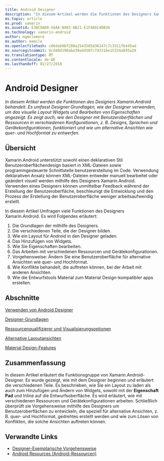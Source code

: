 ```yaml
---
title: Android Designer
description: "In diesem Artikel werden die Funktionen des Designers Xamarin.Android behandelt. Es umfasst Designer Grundlagen, wie der Designer verwenden, um das visuelle Layout Widgets und Bearbeiten von Eigenschaften angezeigt. Es zeigt auch, wie den Designer mit Benutzeroberflächen und Ressourcen in verschiedenen Konfigurationen, z. B. Designs, Sprachen und Gerätekonfigurationen, funktioniert und wie um alternative Ansichten wie quer- und Hochformat zu entwerfen."
ms.topic: article
ms.prod: xamarin
ms.assetid: E38C9AD9-56AA-B983-8B21-E1F466C4DB36
ms.technology: xamarin-android
author: mgmclemore
ms.author: mamcle
ms.openlocfilehash: c06dab9bf280a2543585d36147c7c3311f6445ad
ms.sourcegitcommit: 6cd40d190abe38edd50fc74331be15324a845a28
ms.translationtype: MT
ms.contentlocale: de-DE
ms.lasthandoff: 02/27/2018
---
```

# <a name="android-designer"></a>Android Designer

_In diesem Artikel werden die Funktionen des Designers Xamarin.Android behandelt. Es umfasst Designer Grundlagen, wie der Designer verwenden, um das visuelle Layout Widgets und Bearbeiten von Eigenschaften angezeigt. Es zeigt auch, wie den Designer mit Benutzeroberflächen und Ressourcen in verschiedenen Konfigurationen, z. B. Designs, Sprachen und Gerätekonfigurationen, funktioniert und wie um alternative Ansichten wie quer- und Hochformat zu entwerfen._

<a name="Overview" />

## <a name="overview"></a>Übersicht

Xamarin.Android unterstützt sowohl einen deklarativen Stil Benutzeroberflächendesign basiert in XML-Dateien sowie programmgesteuerte Schnittstelle benutzererstellung im Code.
Verwendung deklarativen Ansatz können XML-Dateien entweder manuell bearbeitet oder geändert visuell werden mithilfe des Designers Xamarin.Android. Verwenden eines Designers können unmittelbar Feedback während der Erstellung der Benutzeroberfläche, beschleunigt die Entwicklung und den Prozess der Erstellung der Benutzeroberfläche weniger arbeitsaufwendig erstellt.

In diesem Artikel Umfragen viele Funktionen des Designers Xamarin.Android. Es wird Folgendes erläutert:

1.  Die Grundlagen der mithilfe des Designers.
2.  Die verschiedenen Teile, die der Designer bilden.
3.  Wie ein Layout für Android in den Designer geladen.
4.  Das Hinzufügen von Widgets.
5.  Wie Sie Eigenschaften bearbeiten.
6.  Das Arbeiten mit verschiedenen Ressourcen und Gerätekonfigurationen.
7.  Vorgehensweise: Ändern Sie eine Benutzeroberfläche für alternative Ansichten wie quer- und Hochformat. 
8.  Wie Konflikte behandelt, die auftreten können, bei der Arbeit mit anderen Ansichten. 
9.  Wie die Entwurfstools Material zum Material Design-kompatibler apps erstellen.


<a name="Sections" />

## <a name="sections"></a>Abschnitte

 [Verwenden von Android Designer](~/android/user-interface/android-designer/designer-walkthrough.md)

 [Designer-Grundlagen](~/android/user-interface/android-designer/designer-basics.md)

 [Ressourcenqualifizierer und Visualisierungsoptionen](~/android/user-interface/android-designer/resource-qualifiers.md)

 [Alternative Layoutansichten](~/android/user-interface/android-designer/alternative-layout-views.md)

 [Material Design-Features](~/android/user-interface/android-designer/material-design-features.md)


<a name="Summary" />

## <a name="summary"></a>Zusammenfassung

In diesem Artikel erläutert die Funktionsgruppe von Xamarin.Android-Designer. Es wurde gezeigt, wie mit dem Designer beginnen und erläutert die verschiedenen Teile. Es beschrieben, wie Sie ein Layout zu laden als auch zum Hinzufügen und Ändern von Widgets, sowohl mit der **Eigenschaft Pad** und Inline auf die Entwurfsoberfläche. Es wird erläutert, wie mit verschiedenen Ressourcen und Gerätekonfigurationen arbeiten. Schließlich überprüft sie Vorgehensweise mithilfe des Designers um Benutzeroberflächen zu entwickeln, die speziell für alternative Ansichten, z. B. quer- und Hochformat, gedrehtes erstellt werden und wie zum Lösen von Konflikten, die solche Ansichten auftreten können. 



## <a name="related-links"></a>Verwandte Links

- [Designer-Exemplarische Vorgehensweise](~/android/user-interface/android-designer/designer-walkthrough.md)
- [Android Resources (Android-Ressourcen)](~/android/app-fundamentals/resources-in-android/index.md)

